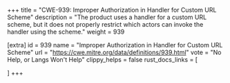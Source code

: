 +++
title = "CWE-939: Improper Authorization in Handler for Custom URL Scheme"
description	= "The product uses a handler for a custom URL scheme, but it does not properly restrict which actors can invoke the handler using the scheme."
weight = 939

[extra]
id = 939
name = "Improper Authorization in Handler for Custom URL Scheme"
url = "https://cwe.mitre.org/data/definitions/939.html"
vote = "No Help, or Langs Won't Help"
clippy_helps = false
rust_docs_links = [
	
]
+++

